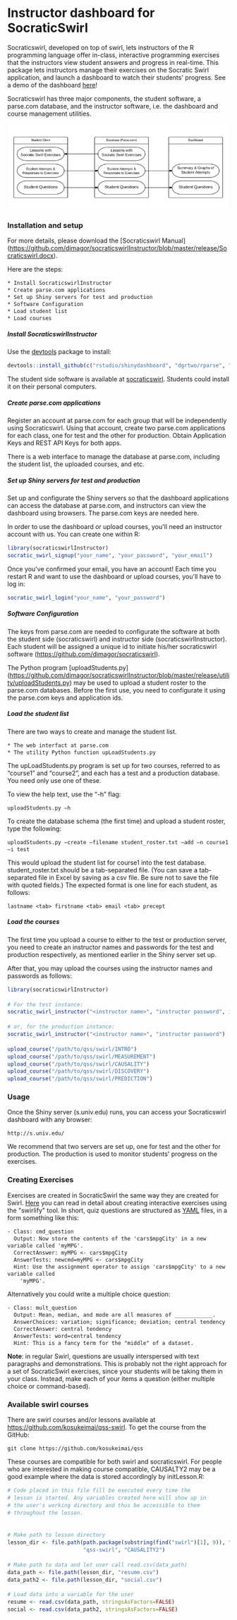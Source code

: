Instructor dashboard for SocraticSwirl
======================================

Socraticswirl, developed on top of swirl, lets instructors of the R programming language offer in-class, interactive programming exercises that the instructors view student answers and progress in real-time. This package lets instructors manage their exercises on the Socratic Swirl application, and launch a dashboard to watch their students' progress. See a demo of the dashboard [here](https://dgrtwo.shinyapps.io/socraticswirl/)!

Socraticswirl has three major components, the student software, a parse.com database, and the instructor software, i.e. the dashboard and course management utilities.

![alt text](release/img/SocraticSwirlFlowChart.png)

### Installation and setup

For more details, please download the [Socraticswirl Manual] (https://github.com/dimagor/socraticswirlInstructor/blob/master/release/Socraticswirl.docx).

Here are the steps:

    * Install SocraticswirlInstructor
    * Create parse.com applications
    * Set up Shiny servers for test and production
    * Software Configuration
    * Load student list
    * Load courses

##### Install SocraticswirlInstructor

Use the [devtools](https://github.com/hadley/devtools) package to install:

``` r
devtools::install_github(c("rstudio/shinydashboard", "dgrtwo/rparse", "dimagor/socraticswirlInstructor"))
```

The student side software is available at [socraticswirl](https://github.com/dimagor/socraticswirl). Students could install it on their personal computers.

##### Create parse.com applications

Register an account at parse.com for each group that will be independently using Socraticswirl.  Using that account, create two parse.com applications for each class, one for test and the other for production. Obtain Application Keys and REST API Keys for both apps.

There is a web interface to manage the database at parse.com, including the student list, the uploaded courses, and etc.

##### Set up Shiny servers for test and production

Set up and configurate the Shiny servers so that the dashboard applications can access the database at parse.com, and instructors can view the dashboard using browsers. The parse.com keys are needed here.

In order to use the dashboard or upload courses, you'll need an instructor
account with us. You can create one within R:

``` r
library(socraticswirlInstructor)
socratic_swirl_signup("your_name", "your_password", "your_email")
```

Once you've confirmed your email, you have an account! Each time you restart R
and want to use the dashboard or upload courses, you'll have to log in:

``` r
socratic_swirl_login("your_name", "your_password")
```

##### Software Configuration

The keys from parse.com are needed to configurate the software at both the student side (socraticswirl) and instructor side (socraticswirlInstructor). Each student will be assigned a unique id to initiate his/her socraticswirl software (https://github.com/dimagor/socraticswirl).

The Python program [uploadStudents.py] (https://github.com/dimagor/socraticswirlInstructor/blob/master/release/utility/uploadStudents.py) may be used to upload a student roster to the parse.com databases. Before the first use, you need to configurate it using the parse.com keys and application ids. 

##### Load the student list

There are two ways to create and manage the student list. 

    * The web interfact at parse.com
    * The utility Python function upLoadStudents.py

The upLoadStudents.py program is set up for two courses, referred to as “course1” and “course2”, and each has a test and a production database.  You need only use one of these.

To view the help text, use the “-h” flag:

    uploadStudents.py –h

To create the database schema (the first time) and upload a student roster, type the following:

    uploadStudents.py –create –filename student_roster.txt –add –n course1 –i test

This would upload the student list for course1 into the test database.  student_roster.txt should be a tab-separated file.  (You can save a tab-separated file in Excel by saving as a csv file.  Be sure not to save the file with quoted fields.) The expected format is one line for each student, as follows:

    lastname <tab> firstname <tab> email <tab> precept

##### Load the courses
    
The first time you upload a course to either to the test or production server, you need to create an instructor names and passwords for the test and production respectively, as mentioned earlier in the Shiny server set up.

After that, you may upload the courses using the instructor names and passwords as follows:

``` r
library(socraticswirlInstructor)

# For the test instance:
socratic_swirl_instructor("<instructor name>", "instructor password", instance="test")

# or, for the production instance:
socratic_swirl_instructor("<instructor name>", "instructor password")

upload_course("/path/to/qss/swirl/INTRO")
upload_course("/path/to/qss/swirl/MEASUREMENT")
upload_course("/path/to/qss/swirl/CAUSALITY")
upload_course("/path/to/qss/swirl/DISCOVERY")
upload_course("/path/to/qss/swirl/PREDICTION")
```

### Usage

Once the Shiny server (s.univ.edu) runs, you can access your Socraticswirl dashboard with any browser:

    http://s.univ.edu/

We recommend that two servers are set up, one for test and the other for production. The production is used to monitor students' progress on the exercises.

### Creating Exercises

Exercises are created in SocraticSwirl the same way they are created for Swirl. [Here](http://swirlstats.com/instructors.html) you can read in detail about creating interactive exercises using the "swirlify" tool. In short, quiz questions are structured as [YAML](http://en.wikipedia.org/wiki/YAML) files, in a form something like this:

    - Class: cmd_question
      Output: Now store the contents of the 'cars$mpgCity' in a new variable called 'myMPG'.
      CorrectAnswer: myMPG <- cars$mpgCity
      AnswerTests: newcmd=myMPG <- cars$mpgCity
      Hint: Use the assignment operator to assign 'cars$mpgCity' to a new variable called
        'myMPG'.

Alternatively you could write a multiple choice question:

    - Class: mult_question
      Output: Mean, median, and mode are all measures of ____________.
      AnswerChoices: variation; significance; deviation; central tendency
      CorrectAnswer: central tendency
      AnswerTests: word=central tendency
      Hint: This is a fancy term for the "middle" of a dataset.

**Note**: in regular Swirl, questions are usually interspersed with text paragraphs and demonstrations. This is probably not the right approach for a set of SocraticSwirl exercises, since your students will be taking them in your class. Instead, make each of your items a question (either multiple choice or command-based).

### Available swirl courses

There are swirl courses and/or lessons available at https://github.com/kosukeimai/qss-swirl. To get the course from the GitHub:

    git clone https://github.com/kosukeimai/qss

These courses are compatible for both swirl and socraticswirl. For people who are interested in making course compatible, CAUSALTY2 may be a good example where the data is stored accordingly by initLesson.R:

``` r
# Code placed in this file fill be executed every time the
# lesson is started. Any variables created here will show up in
# the user's working directory and thus be accessible to them
# throughout the lesson.


# Make path to lesson directory
lesson_dir <- file.path(path.package(substring(find("swirl")[1], 9)), "Courses",
                        "qss-swirl", "CAUSALITY2")

# Make path to data and let user call read.csv(data_path)
data_path <- file.path(lesson_dir, "resume.csv")
data_path2 <- file.path(lesson_dir, "social.csv")

# Load data into a variable for the user
resume <- read.csv(data_path, stringsAsFactors=FALSE)
social <- read.csv(data_path2, stringsAsFactors=FALSE)
```
